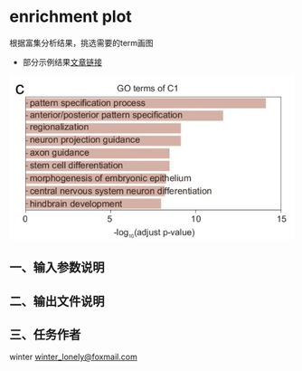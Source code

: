 # enrichment plot

根据富集分析结果，挑选需要的term画图


- 部分示例结果[文章链接](https://www.nature.com/articles/s41467-024-50551-2)

![Example](./docs/enrichment_plot/example.jpg)


## 一、输入参数说明

## 二、输出文件说明

## 三、任务作者

winter <winter_lonely@foxmail.com>
